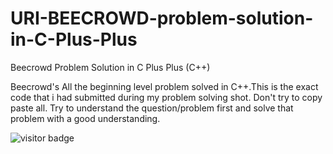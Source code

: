 # URI-BEECROWD-problem-solution-in-C-Plus-Plus
Beecrowd Problem Solution in C Plus Plus (C++)

Beecrowd's All the beginning level problem solved in C++.This is the exact code that i had submitted during my problem solving shot. Don't try to copy paste all. Try to understand the question/problem first and solve that problem with a good understanding.

![visitor badge](https://visitor-badge.glitch.me/badge?page_id=AsfaSunny.visitor-badge&left_color=violate&right_color=cyan&left_text=Hello%20Visitors)
